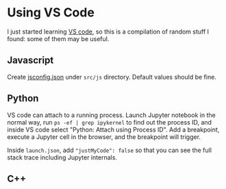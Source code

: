 # Using VS Code

I just started learning [VS code](https://code.visualstudio.com/), so this is a
compilation of random stuff I found: some of them may be useful.

## Javascript

Create [jsconfig.json](https://code.visualstudio.com/docs/languages/jsconfig) under
`src/js` directory.  Default values should be fine.

## Python

VS code can attach to a running process.  Launch Jupyter notebook in the normal
way, run `ps -ef | grep ipykernel` to find out the process ID, and inside VS
code select "Python: Attach using Process ID".  Add a breakpoint, execute a
Jupyter cell in the browser, and the breakpoint will trigger.

Inside `launch.json`, add `"justMyCode": false` so that you can see the full
stack trace including Jupyter internals.

## C++
